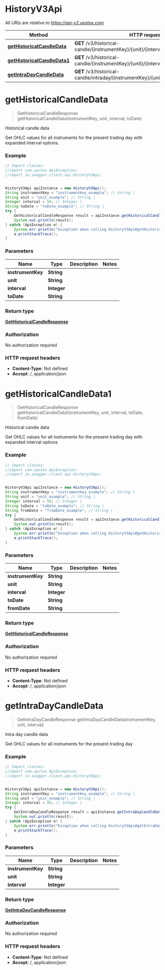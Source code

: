 # HistoryV3Api

All URIs are relative to *https://api-v2.upstox.com*

Method | HTTP request | Description
------------- | ------------- | -------------
[**getHistoricalCandleData**](HistoryV3Api.md#getHistoricalCandleData) | **GET** /v3/historical-candle/{instrumentKey}/{unit}/{interval}/{to_date} | Historical candle data
[**getHistoricalCandleData1**](HistoryV3Api.md#getHistoricalCandleData1) | **GET** /v3/historical-candle/{instrumentKey}/{unit}/{interval}/{to_date}/{from_date} | Historical candle data
[**getIntraDayCandleData**](HistoryV3Api.md#getIntraDayCandleData) | **GET** /v3/historical-candle/intraday/{instrumentKey}/{unit}/{interval} | Intra day candle data

<a name="getHistoricalCandleData"></a>
# **getHistoricalCandleData**
> GetHistoricalCandleResponse getHistoricalCandleData(instrumentKey, unit, interval, toDate)

Historical candle data

Get OHLC values for all instruments for the present trading day with expanded interval options.

### Example
```java
// Import classes:
//import com.upstox.ApiException;
//import io.swagger.client.api.HistoryV3Api;


HistoryV3Api apiInstance = new HistoryV3Api();
String instrumentKey = "instrumentKey_example"; // String | 
String unit = "unit_example"; // String | 
Integer interval = 56; // Integer | 
String toDate = "toDate_example"; // String | 
try {
    GetHistoricalCandleResponse result = apiInstance.getHistoricalCandleData(instrumentKey, unit, interval, toDate);
    System.out.println(result);
} catch (ApiException e) {
    System.err.println("Exception when calling HistoryV3Api#getHistoricalCandleData");
    e.printStackTrace();
}
```

### Parameters

Name | Type | Description  | Notes
------------- | ------------- | ------------- | -------------
 **instrumentKey** | **String**|  |
 **unit** | **String**|  |
 **interval** | **Integer**|  |
 **toDate** | **String**|  |

### Return type

[**GetHistoricalCandleResponse**](GetHistoricalCandleResponse.md)

### Authorization

No authorization required

### HTTP request headers

 - **Content-Type**: Not defined
 - **Accept**: */*, application/json

<a name="getHistoricalCandleData1"></a>
# **getHistoricalCandleData1**
> GetHistoricalCandleResponse getHistoricalCandleData1(instrumentKey, unit, interval, toDate, fromDate)

Historical candle data

Get OHLC values for all instruments for the present trading day with expanded interval options

### Example
```java
// Import classes:
//import com.upstox.ApiException;
//import io.swagger.client.api.HistoryV3Api;


HistoryV3Api apiInstance = new HistoryV3Api();
String instrumentKey = "instrumentKey_example"; // String | 
String unit = "unit_example"; // String | 
Integer interval = 56; // Integer | 
String toDate = "toDate_example"; // String | 
String fromDate = "fromDate_example"; // String | 
try {
    GetHistoricalCandleResponse result = apiInstance.getHistoricalCandleData1(instrumentKey, unit, interval, toDate, fromDate);
    System.out.println(result);
} catch (ApiException e) {
    System.err.println("Exception when calling HistoryV3Api#getHistoricalCandleData1");
    e.printStackTrace();
}
```

### Parameters

Name | Type | Description  | Notes
------------- | ------------- | ------------- | -------------
 **instrumentKey** | **String**|  |
 **unit** | **String**|  |
 **interval** | **Integer**|  |
 **toDate** | **String**|  |
 **fromDate** | **String**|  |

### Return type

[**GetHistoricalCandleResponse**](GetHistoricalCandleResponse.md)

### Authorization

No authorization required

### HTTP request headers

 - **Content-Type**: Not defined
 - **Accept**: */*, application/json

<a name="getIntraDayCandleData"></a>
# **getIntraDayCandleData**
> GetIntraDayCandleResponse getIntraDayCandleData(instrumentKey, unit, interval)

Intra day candle data

Get OHLC values for all instruments for the present trading day

### Example
```java
// Import classes:
//import com.upstox.ApiException;
//import io.swagger.client.api.HistoryV3Api;


HistoryV3Api apiInstance = new HistoryV3Api();
String instrumentKey = "instrumentKey_example"; // String | 
String unit = "unit_example"; // String | 
Integer interval = 56; // Integer | 
try {
    GetIntraDayCandleResponse result = apiInstance.getIntraDayCandleData(instrumentKey, unit, interval);
    System.out.println(result);
} catch (ApiException e) {
    System.err.println("Exception when calling HistoryV3Api#getIntraDayCandleData");
    e.printStackTrace();
}
```

### Parameters

Name | Type | Description  | Notes
------------- | ------------- | ------------- | -------------
 **instrumentKey** | **String**|  |
 **unit** | **String**|  |
 **interval** | **Integer**|  |

### Return type

[**GetIntraDayCandleResponse**](GetIntraDayCandleResponse.md)

### Authorization

No authorization required

### HTTP request headers

 - **Content-Type**: Not defined
 - **Accept**: */*, application/json

